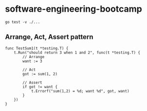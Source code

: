 # software-engineering-bootcamp

```all test case
go test -v ./...
```

## Arrange, Act, Assert pattern

```example test pattern Go
func TestSum1(t *testing.T) {
	t.Run("should return 3 when 1 and 2", func(t *testing.T) {
		// Arrange
		want := 3

		// Act
		got := sum(1, 2)

		// Assert
		if got != want {
			t.Errorf("sum(1,2) = %d; want %d", got, want)
		}
	})
}
```
